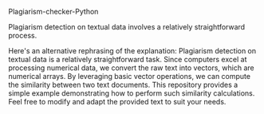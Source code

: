 Plagiarism-checker-Python

Plagiarism detection on textual data involves a relatively straightforward process. 

Here's an alternative rephrasing of the explanation:
Plagiarism detection on textual data is a relatively straightforward task. Since computers excel at processing numerical data, we convert the raw text into vectors, which are numerical arrays. By leveraging basic vector operations, we can compute the similarity between two text documents.
This repository provides a simple example demonstrating how to perform such similarity calculations.
Feel free to modify and adapt the provided text to suit your needs.
